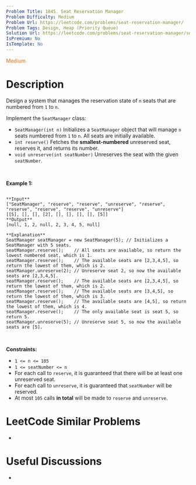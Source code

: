 ```yaml
---
Problem Title: 1845. Seat Reservation Manager
Problem Difficulty: Medium
Problem Url: https://leetcode.com/problems/seat-reservation-manager/
Problem Tags: Design, Heap (Priority Queue)
Solution Url: https://leetcode.com/problems/seat-reservation-manager/solution/
IsPremium: No
IsTemplate: No
---
```


<span style="color: rgb(239, 108, 0);">Medium</span>

# Description

Design a system that manages the reservation state of `n` seats that are numbered from `1` to `n`.


Implement the `SeatManager` class:


* `SeatManager(int n)` Initializes a `SeatManager` object that will manage `n` seats numbered from `1` to `n`. All seats are initially available.
* `int reserve()` Fetches the **smallest-numbered** unreserved seat, reserves it, and returns its number.
* `void unreserve(int seatNumber)` Unreserves the seat with the given `seatNumber`.


 


**Example 1:**



```

**Input**
["SeatManager", "reserve", "reserve", "unreserve", "reserve", "reserve", "reserve", "reserve", "unreserve"]
[[5], [], [], [2], [], [], [], [], [5]]
**Output**
[null, 1, 2, null, 2, 3, 4, 5, null]

**Explanation**
SeatManager seatManager = new SeatManager(5); // Initializes a SeatManager with 5 seats.
seatManager.reserve();    // All seats are available, so return the lowest numbered seat, which is 1.
seatManager.reserve();    // The available seats are [2,3,4,5], so return the lowest of them, which is 2.
seatManager.unreserve(2); // Unreserve seat 2, so now the available seats are [2,3,4,5].
seatManager.reserve();    // The available seats are [2,3,4,5], so return the lowest of them, which is 2.
seatManager.reserve();    // The available seats are [3,4,5], so return the lowest of them, which is 3.
seatManager.reserve();    // The available seats are [4,5], so return the lowest of them, which is 4.
seatManager.reserve();    // The only available seat is seat 5, so return 5.
seatManager.unreserve(5); // Unreserve seat 5, so now the available seats are [5].

```

 


**Constraints:**


* `1 <= n <= 105`
* `1 <= seatNumber <= n`
* For each call to `reserve`, it is guaranteed that there will be at least one unreserved seat.
* For each call to `unreserve`, it is guaranteed that `seatNumber` will be reserved.
* At most `105` calls **in total** will be made to `reserve` and `unreserve`.




# LeetCode Similar Problems

- []()

# Useful Discussions

- []()
